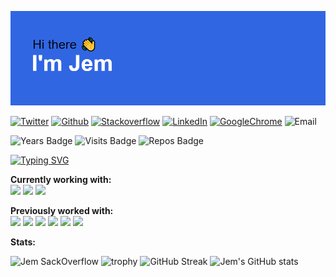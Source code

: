 ![Header](/header.png)

[![Twitter](https://img.shields.io/badge/twitter-%20-blue?style=social&logo=twitter)](https://twitter.com/official_JemAl)
[![Github](https://img.shields.io/badge/Github-%20-blue?style=social&logo=github)](https://github.com/JemAlvarez)
[![Stackoverflow](https://img.shields.io/badge/Stackoverflow-%20-blue?style=social&logo=stackoverflow)](https://stackoverflow.com/users/13363630/bluestarxd)
[![LinkedIn](https://img.shields.io/badge/Stackoverflow-%20-blue?style=social&logo=linkedin)](https://www.linkedin.com/in/jem-alvarez-046962164/)
[![GoogleChrome](https://img.shields.io/badge/website-%20-blue?style=social&logo=googlechrome)](https://www.jemalvarez.com)
![Email](https://img.shields.io/badge/Email-contact%40jemalvarez.com%20-blue)

![Years Badge](https://badges.pufler.dev/years/JemAlvarez)
![Visits Badge](https://badges.pufler.dev/visits/JemAlvarez/JemAlvarez)
![Repos Badge](https://badges.pufler.dev/repos/JemAlvarez)

[![Typing SVG](https://readme-typing-svg.herokuapp.com/?lines=Swift+app+developer;Web+developer;Game+developer;Three+years+of+experience)](https://git.io/typing-svg)

**Currently working with:**<br>
<img width="30" src="https://unpkg.com/simple-icons@v5/icons/swift.svg" />
<img width="30" src="https://unpkg.com/simple-icons@v5/icons/xcode.svg" />
<img width="30" src="https://unpkg.com/simple-icons@v5/icons/ios.svg" />

**Previously worked with:**<br>
<img width="30" src="https://unpkg.com/simple-icons@v5/icons/html5.svg" />
<img width="30" src="https://unpkg.com/simple-icons@v5/icons/css3.svg" />
<img width="30" src="https://unpkg.com/simple-icons@v5/icons/javascript.svg" />
<img width="30" src="https://unpkg.com/simple-icons@v5/icons/react.svg" />
<img width="30" src="https://unpkg.com/simple-icons@v5/icons/csharp.svg" />
<img width="30" src="https://unpkg.com/simple-icons@v5/icons/nodedotjs.svg" />

**Stats:**

![Jem SackOverflow](https://github-readme-stackoverflow.vercel.app/?userID=13363630&theme=dark&layout=compact)
![trophy](https://github-profile-trophy.vercel.app/?username=JemAlvarez&theme=nord)
![GitHub Streak](https://github-readme-streak-stats.herokuapp.com/?user=JemAlvarez&theme=prussian)
![Jem's GitHub stats](https://github-readme-stats.vercel.app/api?username=JemAlvarez&show_icons=true&theme=prussian)
